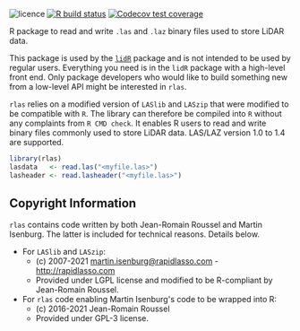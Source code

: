 ![licence](https://img.shields.io/badge/Licence-GPL--3-blue.svg)
[![R build status](https://github.com/r-lidar/rlas/workflows/R-CMD-check/badge.svg)](https://github.com/r-lidar/rlas/actions)
[![Codecov test coverage](https://codecov.io/gh/r-lidar/rlas/branch/master/graph/badge.svg)](https://app.codecov.io/gh/r-lidar/rlas?branch=master)

R package to read and write `.las` and `.laz` binary files used to store LiDAR data.

This package is used by the [`lidR`](https://github.com/r-lidar/lidR) package and is not intended to be used by regular users. Everything you need is in the `lidR` package with a high-level front end. Only package developers who would like to build something new from a low-level API might be interested in `rlas`.

`rlas` relies on a modified version of `LASlib` and `LASzip` that were modified to be compatible with `R`. The library can therefore be compiled into `R` without any complaints from `R CMD check`. It enables R users to read and write binary files commonly used to store LiDAR data. LAS/LAZ version 1.0 to 1.4 are supported.

```r
library(rlas)
lasdata   <- read.las("<myfile.las>")
lasheader <- read.lasheader("<myfile.las>")
```

## Copyright Information

`rlas` contains code written  by both Jean-Romain Roussel and Martin Isenburg. The latter is included
for technical reasons. Details below.

* For `LASlib` and `LASzip`:
  - (c) 2007-2021 martin.isenburg@rapidlasso.com - http://rapidlasso.com
  - Provided under LGPL license and modified to be R-compliant by Jean-Romain Roussel.
* For `rlas` code enabling Martin Isenburg's code to be wrapped into R:
  - (c) 2016-2021 Jean-Romain Roussel
  - Provided under GPL-3 license.
